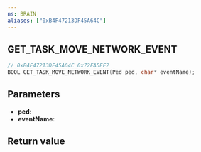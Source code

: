 ```yaml
---
ns: BRAIN
aliases: ["0xB4F47213DF45A64C"]
---
```

## GET_TASK_MOVE_NETWORK_EVENT

```c
// 0xB4F47213DF45A64C 0x72FA5EF2
BOOL GET_TASK_MOVE_NETWORK_EVENT(Ped ped, char* eventName);
```

## Parameters
* **ped**:
* **eventName**:

## Return value

